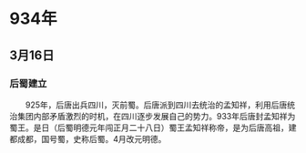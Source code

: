 # 934年
## 3月16日
### 后蜀建立
　　925年，后唐出兵四川，灭前蜀。后唐派到四川去统治的孟知祥，利用后唐统治集团内部矛盾激烈的时机，在四川逐步发展自己的势力。933年后唐封孟知祥为蜀王。是日（后蜀明德元年闯正月二十八日）蜀王孟知祥称帝，是为后唐高祖，建都成都，国号蜀，史称后蜀。4月改元明德。
<comment/>